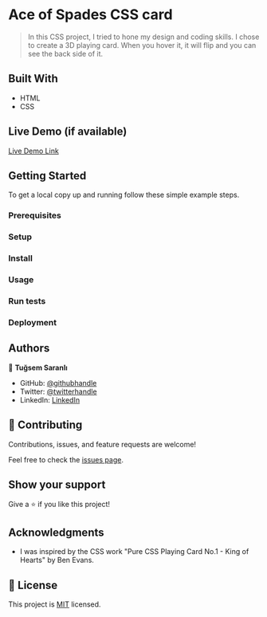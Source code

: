 # Ace of Spades CSS card

> In this CSS project, I tried to hone my design and coding skills. I chose to create a 3D playing card. When you hover it, it will flip and you can see the back side of it. 


## Built With

- HTML
- CSS

## Live Demo (if available)

[Live Demo Link](https://tugsem.github.io/aceofspades/)


## Getting Started

To get a local copy up and running follow these simple example steps.

### Prerequisites

### Setup

### Install

### Usage

### Run tests

### Deployment



## Authors

👤 **Tuğsem Saranlı**

- GitHub: [@githubhandle](https://github.com/tugsem)
- Twitter: [@twitterhandle](https://twitter.com/tugsemSaranli)
- LinkedIn: [LinkedIn](https://linkedin.com/in/tugsem)

## 🤝 Contributing

Contributions, issues, and feature requests are welcome!

Feel free to check the [issues page](../../issues/).

## Show your support

Give a ⭐️ if you like this project!

## Acknowledgments

- I was inspired by the CSS work "Pure CSS Playing Card No.1 - King of Hearts" by Ben Evans.

## 📝 License

This project is [MIT](./LICENSE) licensed.
